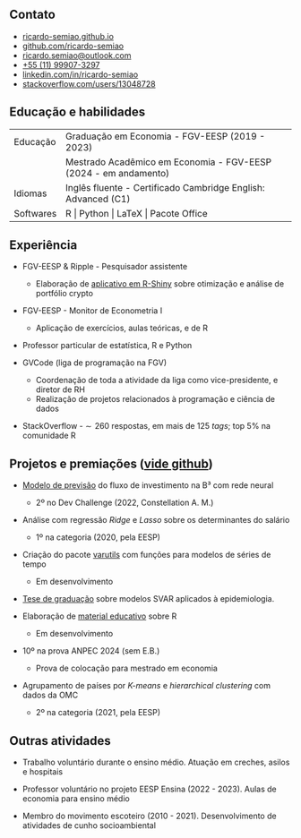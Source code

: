 <link rel="stylesheet" href="https://cdnjs.cloudflare.com/ajax/libs/font-awesome/5.15.3/css/all.min.css">

## Contato

- <i class="fas fa-globe"></i> [ricardo-semiao.github.io](https://ricardo-semiao.github.io/)
- <i class="fab fa-github"></i> [github.com/ricardo-semiao](https://github.com/ricardo-semiao)
- <i class="fas fa-envelope"></i> [ricardo.semiao@outlook.com](mailto:ricardo.semiao@outlook.com)
- <i class="fab fa-whatsapp"></i> [+55 (11) 99907-3297](https://api.whatsapp.com/send?phone=5511999073297)
- <i class="fab fa-linkedin"></i> [linkedin.com/in/ricardo-semiao](https://linkedin.com/in/ricardo-semiao)
- <i class="fab fa-stack-overflow"></i> [stackoverflow.com/users/13048728](https://stackoverflow.com/users/13048728)


## Educação e habilidades
<table>
    <tr>
        <td>Educação</td>
        <td>Graduação em Economia - FGV-EESP (2019 - 2023)</td>
    </tr>
    <tr>
        <td></td>
        <td>Mestrado Acadêmico em Economia - FGV-EESP (2024 - em andamento)</td>
    </tr>
    <tr>
        <td>Idiomas</td>
        <td>Inglês fluente - Certificado Cambridge English: Advanced (C1)</td>
    </tr>
    <tr>
        <td>Softwares</td>
        <td>R | Python | LaTeX | Pacote Office </td>
    </tr>
</table>

## Experiência

-   FGV-EESP & Ripple - Pesquisador assistente
    -   Elaboração de [aplicativo em R-Shiny](https://github.com/mevaldt/diversified_crypto) sobre otimização e análise de portfólio crypto

-   FGV-EESP - Monitor de Econometria I
    -   Aplicação de exercícios, aulas teóricas, e de R

-   Professor particular de estatística, R e Python

-   GVCode (liga de programação na FGV)
    -   Coordenação de toda a atividade da liga como vice-presidente, e diretor de RH
    -   Realização de projetos relacionados à programação e ciência de dados

-   StackOverflow - $\sim\!$ 260 respostas, em mais de 125 *tags*; top 5% na comunidade R

## Projetos e premiações ([vide github](https://github.com/ricardo-semiao))

-   [Modelo de previsão](https://github.com/ricardo-semiao/challenge-constdev) do fluxo de investimento na B³ com rede neural
    - <i class="fa fa-trophy"></i> 2º no Dev Challenge (2022, Constellation A. M.)

-   Análise com regressão *Ridge* e *Lasso* sobre os determinantes do salário
    - <i class="fa fa-trophy"></i> 1º na categoria (2020, pela EESP)

-   Criação do pacote [varutils](https://ricardo-semiao.github.io/varutils/) com funções para modelos de séries de tempo
    - Em desenvolvimento

-   [Tese de graduação](https://github.com/ricardo-semiao/article-covid-svardiff) sobre modelos SVAR aplicados à epidemiologia.

-   Elaboração de [material educativo](https://ricardo-semiao.github.io/course-r/) sobre R 
    - Em desenvolvimento

-   <i class="fa fa-trophy"></i> 10º na prova ANPEC 2024 (sem E.B.)
    - Prova de colocação para mestrado em economia

-   Agrupamento de países por *K-means* e *hierarchical clustering* com dados da OMC
    - <i class="fa fa-trophy"></i> 2º na categoria (2021, pela EESP)

## Outras atividades

-   Trabalho voluntário durante o ensino médio. Atuação em creches, asilos e hospitais

-   Professor voluntário no projeto EESP Ensina (2022 - 2023). Aulas de economia para ensino médio

-   Membro do movimento escoteiro (2010 - 2021). Desenvolvimento de atividades de cunho socioambiental
